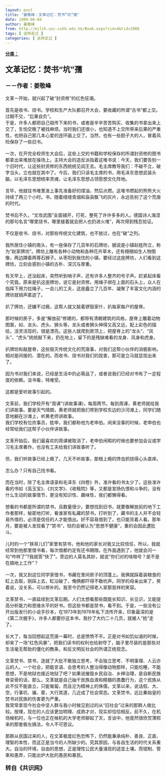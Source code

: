 ```yaml
---
layout: post
title: "姜敬峰：文革记忆：焚书“坑”孺"
date: 1989-06-04
author: 姜敬峰
from: http://mjlsh.usc.cuhk.edu.hk/Book.aspx?cid=4&tid=2988
tags: [ 这样走过 ]
categories: [ 这样走过 ]
---
```


<div style="margin: 15px 10px 10px 0px;">
 <div>
  <span id="ctl00_ContentPlaceHolder1_chapter1_SubjectLabel" style="font-weight:bold;text-decoration:underline;">
   分类：
  </span>
 </div>
 <div>
  <b>
   <font size="4">
    <br/>
   </font>
  </b>
 </div>
 <div>
  <b>
   <font size="5">
    文革记忆：焚书“坑”孺
   </font>
  </b>
 </div>
 <div>
  <b>
   <font size="4">
    <br/>
   </font>
  </b>
 </div>
 <div>
  <b>
   <font size="4">
    －－作者：姜敬峰
   </font>
  </b>
 </div>
 <div>
  <br/>
 </div>
 <div>
  文革一开始，就兴起了破“封资修”的红色狂潮。
 </div>
 <div>
  <br/>
 </div>
 <div>
  首先是收书、烧书。学校和生产大队都召开大会，要收藏的所谓“古书”都上交。过期不交，“后果自负”。
 </div>
 <div>
  于是，许多人都把自己祖传下来的书，或者是辛辛苦苦购买、收集的书拿出来上交了，生怕交晚了被找麻烦。当时我们还很小，也知道不上交所带来后果的严重性，也把自己那几本心爱的连环画上交了。当然，也有一些胆子大的人，冒着风险保存了一些旧书。
 </div>
 <div>
  <br/>
 </div>
 <div>
  一次，在开完全校师生大会后，这些上交的书籍和学校保存的所谓封资修的图书都拿出来堆放在操场上。主持大会的造反派指着这堆书说：今天，我们要告别一个旧时代，让这些封资修的东西统统见阎王去。毛主席教导我们：不破不立，破字当头，立也就在其中了。今后，我们只读毛主席的书，用毛泽东思想武装头脑，以毛泽东思想统率灵魂，让毛泽东思想占领思想文化阵地。
 </div>
 <div>
  <br/>
 </div>
 <div>
  言毕，他就往书堆里泼上事先准备好的煤油，然后点燃。这堆书燃起的熊熊大火持续了两三个小时。书，随着缕缕青烟和袅袅飘飞的灰片，永远告别了这个荒唐的时代。
 </div>
 <div>
  <br/>
 </div>
 <div>
  焚书后不久，“文攻武围”全面铺开，打死、整死了许许多多的人。德国诗人海涅的那句名言“哪里烧书，哪里接着就会把人也扔进火堆”，再次得到残忍验证。
 </div>
 <div>
  <br/>
 </div>
 <div>
  不仅是收书、烧书，对那些传统文化建筑，也不放过，也在“破”之列。
 </div>
 <div>
  <br/>
 </div>
 <div>
  我所居住小镇的南头，有一座保存了几百年的石牌坊，据说是小镇赵姓所立，称为“赵家牌坊”。牌坊上雕有各种小动物和各种花卉草木，还有栩栩如生人物图像，两边蹲着两尊石狮子。从枣阳到我住的小镇，要经过这座牌坊，人们看到这牌坊，立刻会感到小镇的古朴、深沉与厚重。
 </div>
 <div>
  <br/>
 </div>
 <div>
  有天早上，还没起床，突然听到哨子声，还有许多人整齐的号子声。赶紧起床看个究竟。原来是扒这座牌坊，说它是封资修。用绳子绑在上面的石头上，众人在指挥下用力拉绳子，一会儿的工夫，这座矗立了几百年、凝聚了丰富文化内涵的牌坊就销声匿迹了。
 </div>
 <div>
  <br/>
 </div>
 <div>
  扒了牌坊，还嫌不过瘾，这帮人就又敲着锣鼓家什，扒每家每户的屋脊。
 </div>
 <div>
  <br/>
 </div>
 <div>
  那时候的房子，多是“解放前”修建的，都带有清朝建筑的风格，屋脊上雕着动物图案，如、龙头、虎头、狮头等，龙头或者狮头伸得又高又远，配上彩色的描绘，活灵活现的，很是漂亮。这些人就爬到房顶上，把屋脊上的“龙头”、“凤头”、“虎头”统统敲下来，扔在地上，留下的是残缺难看的龙身、凤身和虎身。
 </div>
 <div>
  <br/>
 </div>
 <div>
  扒牌坊和敲屋脊，这些毁灭传统文化的荒唐事，对我们这帮小伙伴的消极影响，相对是间接的、潜在的。而收书、烧书对我们的戕害，那可是立马就显现出来了。
 </div>
 <div>
  <br/>
 </div>
 <div>
  因为书对我们来说，已经是生活中的必需品了，或者说我们已经对书有了一定程度的依赖。没书看，特难受。
 </div>
 <div>
  <br/>
 </div>
 <div>
  这都是爱听故事引起的。
 </div>
 <div>
  <br/>
 </div>
 <div>
  文革前，我们学校开有“周课”(讲故事课)，每周两节。每到周课，黄老师就给我们讲故事。要是天气晴朗，黄老师就把我们带到学校东边的沙河滩上，同学们随意地躺在沙滩上，听黄老师讲故事。
 </div>
 <div>
  我们学校有位炊事员，姓申，我们都称他为老申伯。闲来没事的时候，老申伯也经常给我们这帮子小伙伴讲故事。
 </div>
 <div>
  <br/>
 </div>
 <div>
  文革开始后，我们最喜欢的周课被取消了，老申伯闲暇的时候也要参加会议或学习毛主席著作，也没有工夫给我们讲故事听了。
 </div>
 <div>
  <br/>
 </div>
 <div>
  但，我们听故事已经上瘾了。几天不听故事，那根上瘾的馋虫抓挠得心头直痒。
 </div>
 <div>
  <br/>
 </div>
 <div>
  怎么办？只有自己找书看。
 </div>
 <div>
  <br/>
 </div>
 <div>
  而在当时，除了毛主席语录和毛泽东《四卷》外，准许看的书太少了。这些准许看的书如《高玉宝》、《刘文学》、《收租院》等，又都是宣扬仇恨和斗争的，没有什么生动的故事情节，更没有知识性、趣味性，我们都懒得看。
 </div>
 <div>
  <br/>
 </div>
 <div>
  想看的书都是所谓的禁书，且数量很少。要想找到旧书，就要像解放前的地下工作者那样，秘密地打听，看谁家有私藏的禁书。打听到了，藏书的主人并不会轻易外借的，必须是信任的人才能借出。好不容易借到了，也只能背着人看。那年月，要是被人发现看了“禁书”，轻的会被认为“思想不健康”，重的会因此遭批斗。
 </div>
 <div>
  <br/>
 </div>
 <div>
  儿时的一个“铁哥儿们”家里有禁书，他和他的家长对我又比较信任，所以，我就经常到他那里借书看，每次借都约定有还书期限。在外面遇到了，他就会问一句“咋样了”?我就答“快了”。旁边的人莫名其妙，就说“你们对的啥暗号？是不是在搞地上工作”？
 </div>
 <div>
  <br/>
 </div>
 <div>
  一次，我又到这位同学家借书，书藏在里间房子的顶蓬上。我俩就踩着装粮食的缸上去取，刚踩上去，缸沿破了，俺俩都吓得不敢吭声。同学的母亲出来了，笑着说，没关系，可以修补的。我至今仍然记得老人家那慈祥的笑容。
 </div>
 <div>
  <br/>
 </div>
 <div>
  文革禁书，一直延续到文革后期。人们太想看那些既能长知识、长见识，又能提高分析能力和思维水平的好书。但这些书都是禁书，看不到。于是，一些没有公开出版发行的小说手抄本，在1973年到1976年私下流传开来，印象最深的是《第二次握手》，许多人都要抄这本书，我抄了大约二十几页，就被人“抢”走了。
 </div>
 <div>
  <br/>
 </div>
 <div>
  长大了，每当回想起这荒唐一幕时，总是愤愤不平。正是对书如饥似渴的时候，却来了一场“红色风暴”，把我们读书的权利也给剥夺了，脑子里尽装的是那些对生活毫无帮助的僵化的教条，和反文明反社会的所谓正统观念。
 </div>
 <div>
  <br/>
 </div>
 <div>
  文革焚书、禁书，造就了大批不敢独立思考，不会独立思考、不明事理、人云亦云的人。一个社会，把能言语、会思考的人整治得像动物那样，只能吃睡，不能思想，不是地狱也接近地狱了吧？如果说摧毁乡民自治、乡绅治理，是自断民族脊梁骨的话，那么，文革就是自己抽干民族血液和精髓的愚蠢行为，这个民族从此不仅不能直立，只能匍匐，而且沦为精神上的侏儒。文革以来，说话假、大、空，行事坑、骗、蒙，大行其道，几近成了社会常态。文革焚书，远比秦始皇的焚书对民族的伤害更为严重。
 </div>
 <div>
  我常常拿现今社会中坚人群与我小时候见到过的从“旧社会”过来的那群人做比较。按理，现在的人应该更加明理、成熟才对，现实却恰恰相反。前不久，在机场候机时，与一位也正在候机的大学老师聊起了天，言谈中，他竟然很欣赏薄熙来的那套极左搞法，令人不可思议。
 </div>
 <div>
  <br/>
 </div>
 <div>
  那群从民国过来的人，在文革极度红色恐怖下，仍然能秉承纯朴、善良、正直、理智的本性，而这正是当今的人所缺少的。究其原因，与各自生活的时代关系重大。自治的环境，自由的思想，正是理性公民大量涌现的适宜土壤。而钳制、管束和愚弄，只能出炉大批的愚民和暴民。
 </div>
 <div>
  <br/>
 </div>
 <div>
  <b>
   <font size="4">
    转自《共识网》
   </font>
  </b>
 </div>
 <div>
  <br/>
 </div>
</div>

